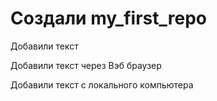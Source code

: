 ﻿# Создали my_first_repo

Добавили текст

Добавили текст через Вэб браузер

Добавили текст с локального компьютера